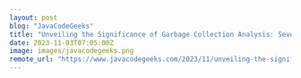 ```yaml
---
layout: post
blog: "JavaCodeGeeks"
title: "Unveiling the Significance of Garbage Collection Analysis: Seven Critical Points"
date: 2023-11-03T07:05:00Z
image: images/javacodegeeks.png
remote_url: "https://www.javacodegeeks.com/2023/11/unveiling-the-significance-of-garbage-collection-analysis-seven-critical-points.html"
---
```

